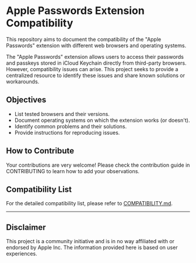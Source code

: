 # Apple Passwords Extension Compatibility

This repository aims to document the compatibility of the "Apple Passwords" extension with different web browsers and operating systems.

The "Apple Passwords" extension allows users to access their passwords and passkeys stored in iCloud Keychain directly from third-party browsers.
However, compatibility issues can arise. This project seeks to provide a centralized resource to identify these issues and share known solutions or workarounds.

## Objectives

* List tested browsers and their versions.
* Document operating systems on which the extension works (or doesn't).
* Identify common problems and their solutions.
* Provide instructions for reproducing issues.

## How to Contribute

Your contributions are very welcome! Please check the contribution guide in CONTRIBUTING to learn how to add your observations.

## Compatibility List

For the detailed compatibility list, please refer to [COMPATIBILITY.md](COMPATIBILITY.md).

---

## Disclaimer

This project is a community initiative and is in no way affiliated with or endorsed by Apple Inc. The information provided here is based on user experiences.
